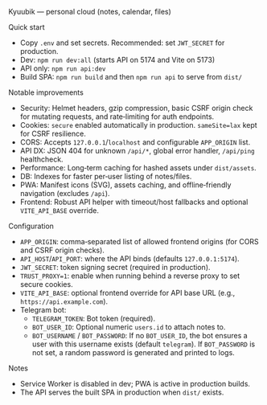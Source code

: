 Kyuubik — personal cloud (notes, calendar, files)

Quick start
- Copy `.env` and set secrets. Recommended: set `JWT_SECRET` for production.
- Dev: `npm run dev:all` (starts API on 5174 and Vite on 5173)
- API only: `npm run api:dev`
- Build SPA: `npm run build` and then `npm run api` to serve from `dist/`

Notable improvements
- Security: Helmet headers, gzip compression, basic CSRF origin check for mutating requests, and rate‑limiting for auth endpoints.
- Cookies: `secure` enabled automatically in production. `sameSite=lax` kept for CSRF resilience.
- CORS: Accepts `127.0.0.1`/`localhost` and configurable `APP_ORIGIN` list.
- API DX: JSON 404 for unknown `/api/*`, global error handler, `/api/ping` healthcheck.
- Performance: Long‑term caching for hashed assets under `dist/assets`.
- DB: Indexes for faster per‑user listing of notes/files.
- PWA: Manifest icons (SVG), assets caching, and offline‑friendly navigation (excludes `/api`).
- Frontend: Robust API helper with timeout/host fallbacks and optional `VITE_API_BASE` override.

Configuration
- `APP_ORIGIN`: comma‑separated list of allowed frontend origins (for CORS and CSRF origin checks).
- `API_HOST`/`API_PORT`: where the API binds (defaults `127.0.0.1:5174`).
- `JWT_SECRET`: token signing secret (required in production).
- `TRUST_PROXY=1`: enable when running behind a reverse proxy to set secure cookies.
- `VITE_API_BASE`: optional frontend override for API base URL (e.g., `https://api.example.com`).
- Telegram bot:
  - `TELEGRAM_TOKEN`: Bot token (required).
  - `BOT_USER_ID`: Optional numeric `users.id` to attach notes to.
  - `BOT_USERNAME` / `BOT_PASSWORD`: If no `BOT_USER_ID`, the bot ensures a user with this username exists (default `telegram`).
    If `BOT_PASSWORD` is not set, a random password is generated and printed to logs.

Notes
- Service Worker is disabled in dev; PWA is active in production builds.
- The API serves the built SPA in production when `dist/` exists.
